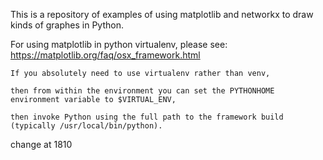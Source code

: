 This is a repository of examples of using matplotlib and networkx to draw kinds of graphes in Python.

For using matplotlib in python virtualenv, please see: 
https://matplotlib.org/faq/osx_framework.html

`If you absolutely need to use virtualenv rather than venv, `

`then from within the environment you can set the PYTHONHOME environment variable to $VIRTUAL_ENV,`

`then invoke Python using the full path to the framework build (typically /usr/local/bin/python).`


change at 1810

